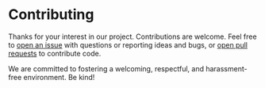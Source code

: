 # Contributing

Thanks for your interest in our project. Contributions are welcome. Feel free to [open an issue](https://github.com/db-ui/elements/issues/new) with questions or reporting ideas and bugs, or [open pull requests](https://github.com/db-ui/elements/compare) to contribute code.

We are committed to fostering a welcoming, respectful, and harassment-free environment. Be kind!
